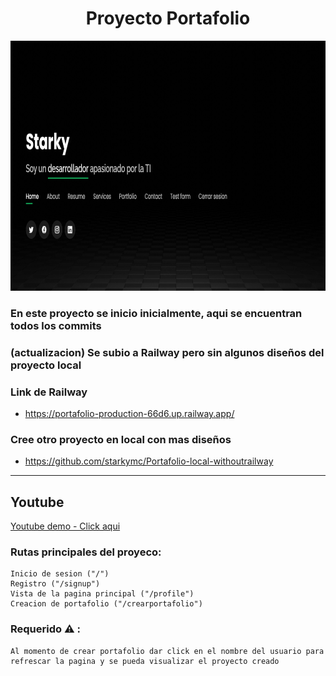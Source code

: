 <h1 align="center">Proyecto Portafolio</h1>

<div align="center">
<img aling="center" width="900" height="400" src="index.png" />
</div>

### En este proyecto se inicio inicialmente, aqui se encuentran todos los commits
### (actualizacion) Se subio a Railway pero sin algunos diseños del proyecto local
### Link de Railway
   - https://portafolio-production-66d6.up.railway.app/

### Cree otro proyecto en local con mas diseños
- https://github.com/starkymc/Portafolio-local-withoutrailway
<hr>

## Youtube
[Youtube demo - Click aqui](https://www.youtube.com/watch?v=HJ986S9yxWo "link title")

  
### Rutas principales del proyeco:
    Inicio de sesion ("/")
    Registro ("/signup")
    Vista de la pagina principal ("/profile")
    Creacion de portafolio ("/crearportafolio")
    
### Requerido ⚠️ :
    Al momento de crear portafolio dar click en el nombre del usuario para refrescar la pagina y se pueda visualizar el proyecto creado
    

